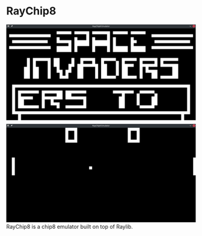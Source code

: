 # RayChip8
![picture](images/pic1.png "pic")
![picture](images/pic2.png "pic")
RayChip8 is a chip8 emulator built on top of Raylib.
